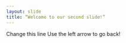 ```yaml
---
layout: slide
title: “Welcome to our second slide!”
---
```

Change this line
Use the left arrow to go back!
